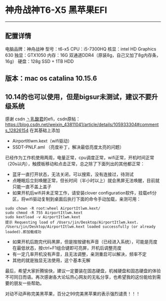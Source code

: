 # 神舟战神T6-X5 黑苹果EFI
***
## 配置详情
电脑品牌：神舟战神
型号：t6-x5
CPU：i5-7300HQ
核显：intel HD Graphics 630
独显：GTX1050
内存：16G 双通道DDR4（原装8g，自己又加了8g内存条，16g）
硬盘：128g SSD + 1TB HDD
## 版本：mac os catalina 10.15.6
## 10.14的也可以使用，但是bigsur未测试，建议不要升级系统
感谢 csdn [丶乳酸君](https://blog.csdn.net/weixin_43811041)的efi，csdn原帖：https://blog.csdn.net/weixin_43811041/article/details/105933304#comments_12826154
在其基础上添加
* AirportItlwm.kext（wifi驱动）
* SSDT-PNLF.aml （亮度补丁，解决最低亮度太亮的问题）

已经作为工作机使用两周，电量正常，cpu调度正常，wifi正常，开机时间正常（20s以内），触摸板移动和点击正常，总之除了下面列出的其他都正常：
* 蓝牙一直打开状态，无法关闭，可以搜索，没有连接过，待测试
* 点睡眠后立刻唤醒正常，但长时间（半小时以上）就会黑屏无法唤醒，目前就只能一直不盖上盖子
* 如果开机后wifi并未正常工作，请安装clover configuration软件，挂载efi分区，将wifi驱动复制到桌面后执行下面的命令手动加载，亲测可用：
```cd ～/Desktop
sudo chown -R root:wheel AirportItlwm.kext/
sudo chmod -R 755 AirportItlwm.kext 
sudo kextload -v AirportItlwm.kext 
提示 Requesting load of /Users/jin/Desktop/AirportItlwm.kext.
/Users/jin/Desktop/AirportItlwm.kext loaded successfully (or already loaded).即加载成功
```
* 如果开机后跑完代码黑屏，但是按按键有声音（已经进入系统），可能是亮度在最低状态，按ctrl+F1组合键即可亮屏，开机后调整亮度
* 有一定几率开机没有声音，且无法调整，亲测重启可以解决，频率不定
* 其他的就是独显无法使用，这个基本无解


最后，希望大家折腾愉快，建议一定要装在固态硬盘，机械硬盘和固态硬盘的体验不可同日而语。再次感谢各大论坛热心网友的无私分享，也希望我的这份能给到需要的朋友一些帮助。

对动不动声称完美黑苹果，百分之99完美黑苹果的表示强烈谴责！！！
